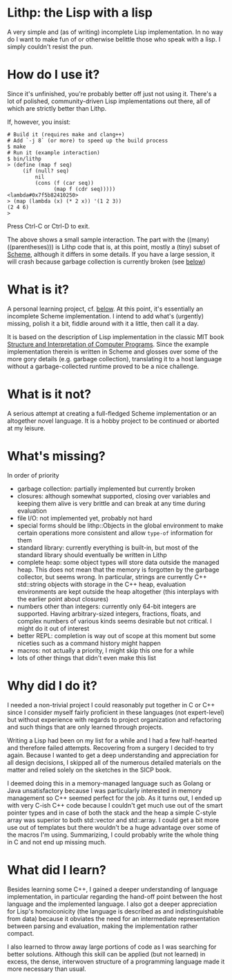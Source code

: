 # Lithp: the Lisp with a lisp
A very simple and (as of writing) incomplete Lisp implementation.
In no way do I want to make fun of or otherwise belittle those who speak with a
lisp. I simply couldn't resist the pun.

# How do I use it?
Since it's unfinished, you're probably better off just not using it.
There's a lot of polished, community-driven Lisp implementations out there, all
of which are strictly better than Lithp.

If, however, you insist:
```
# Build it (requires make and clang++)
# Add `-j 8` (or more) to speed up the build process
$ make
# Run it (example interaction)
$ bin/lithp
> (define (map f seq)
     (if (null? seq)
         nil
         (cons (f (car seq))
               (map f (cdr seq)))))
<lambda#0x7f5b82410250>
> (map (lambda (x) (* 2 x)) '(1 2 3))
(2 4 6)
>
```
Press Ctrl-C or Ctrl-D to exit.

The above shows a small sample interaction. The part with the ((many)
((parentheses))) is Lithp code that is, at this point, mostly a (tiny) subset of
[Scheme](https://en.wikipedia.org/wiki/Scheme_(programming_language)), although
it differs in some details. If you have a large session, it will crash because
garbage collection is currently broken (see [below](#missing))

# What is it?
A personal learning project, cf. [below](#learned).
At this point, it's essentially an incomplete Scheme implementation. I intend to
add what's (urgently) missing, polish it a bit, fiddle around with it a little,
then call it a day. 

It is based on the description of Lisp implementation in the classic MIT book
[Structure and Interpretation of Computer
Programs](https://mitpress.mit.edu/sites/default/files/sicp/index.html).
Since the example implementation therein is written in Scheme and glosses over
some of the more gory details (e.g. garbage collection), translating it to a
host language without a garbage-collected runtime proved to be a nice challenge.

# What is it not?
A serious attempt at creating a full-fledged Scheme implementation or an
altogether novel language. It is a hobby project to be continued or aborted at
my leisure.

<a name="missing"/>

# What's missing?
In order of priority
* garbage collection: partially implemented but currently broken
* closures: although somewhat supported, closing over variables and keeping them
  alive is very brittle and can break at any time during evaluation
* file I/O: not implemented yet, probably not hard
* special forms should be lithp::Objects in the global environment to make
  certain operations more consistent and allow `type-of` information for them
* standard library: currently everything is built-in, but most of the standard
  library should eventually be written in Lithp
* complete heap: some object types will store data outside the managed heap.
  This does not mean that the memory is forgotten by the garbage collector, but
  seems wrong. In particular, strings are currently C++ std::string objects with
  storage in the C++ heap, evaluation environments are kept outside the heap
  altogether (this interplays with the earlier point about closures)
* numbers other than integers: currently only 64-bit integers are supported.
  Having arbitrary-sized integers, fractions, floats, and complex numbers of
  various kinds seems desirable but not critical. I might do it out of interest
* better REPL: completion is way out of scope at this moment but some niceties
  such as a command history might happen
* macros: not actually a priority, I might skip this one for a while
* lots of other things that didn't even make this list

# Why did I do it?
I needed a non-trivial project I could reasonably put together in C or C++ since
I consider myself fairly proficient in these languages (not expert-level) but
without experience with regards to project organization and refactoring and such
things that are only learned through projects.

Writing a Lisp had been on my list for a while and I had a few half-hearted and
therefore failed attempts. Recovering from a surgery I decided to try again.
Because I wanted to get a deep understanding and appreciation for all design
decisions, I skipped all of the numerous detailed materials on the matter and
relied solely on the sketches in the SICP book.

I deemed doing this in a memory-managed language such as Golang or Java
unsatisfactory because I was particularly interested in memory management so C++
seemed perfect for the job. As it turns out, I ended up with very C-ish C++ code
because I couldn't get much use out of the smart pointer types and in case of
both the stack and the heap a simple C-style array was superior to both
std::vector and std::array. I could get a bit more use out of templates but
there wouldn't be a huge advantage over some of the macros I'm using.
Summarizing, I could probably write the whole thing in C and not end up missing
much. 

<a name="learned"/>

# What did I learn?
Besides learning some C++, I gained a deeper understanding of language
implementation, in particular regarding the hand-off point between the
host language and the implemented language. I also got a deeper appreciation for
Lisp's homoiconicity (the language is described as and indistinguishable from
data) because it obviates the need for an intermediate representation between
parsing and evaluation, making the implementation rather compact.

I also learned to throw away large portions of code as I was searching for
better solutions. Although this skill can be applied (but not learned) in
excess, the dense, interwoven structure of a programming language made it more
necessary than usual.

